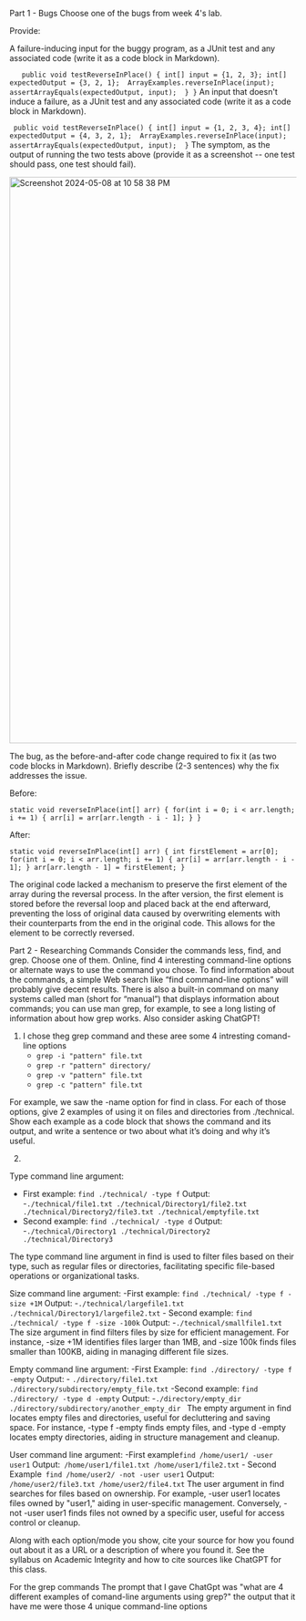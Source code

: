 Part 1 - Bugs
Choose one of the bugs from week 4's lab.

Provide:

A failure-inducing input for the buggy program, as a JUnit test and any associated code (write it as a code block in Markdown).

`   public void testReverseInPlace() {
        int[] input = {1, 2, 3};
        int[] expectedOutput = {3, 2, 1}; 
        ArrayExamples.reverseInPlace(input);
        assertArrayEquals(expectedOutput, input); 
    }
}`
An input that doesn't induce a failure, as a JUnit test and any associated code (write it as a code block in Markdown).

` public void testReverseInPlace() {
        int[] input = {1, 2, 3, 4};
        int[] expectedOutput = {4, 3, 2, 1}; 
        ArrayExamples.reverseInPlace(input); 
        assertArrayEquals(expectedOutput, input); 
    }`
The symptom, as the output of running the two tests above (provide it as a screenshot -- one test should pass, one test should fail).

<img width="994" alt="Screenshot 2024-05-08 at 10 58 38 PM" src="https://github.com/Diegoocse/CSE-15L---Lab-Report-3/assets/146890166/eba3f087-3020-4559-8309-3e160705f123">

The bug, as the before-and-after code change required to fix it (as two code blocks in Markdown).
Briefly describe (2-3 sentences) why the fix addresses the issue.

Before: 

`static void reverseInPlace(int[] arr) {
    for(int i = 0; i < arr.length; i += 1) {
      arr[i] = arr[arr.length - i - 1];
    }
  }`

After:

`static void reverseInPlace(int[] arr) {
    int firstElement = arr[0];
    for(int i = 0; i < arr.length; i += 1) {
      arr[i] = arr[arr.length - i - 1];
    }
    arr[arr.length - 1] = firstElement;
  }`

The original code lacked a mechanism to preserve the first element of the array during the reversal process. In the after version, the first element is stored before the reversal loop and placed back at the end afterward, preventing the loss of original data caused by overwriting elements with their counterparts from the end in the original code. This allows for the element to be correctly reversed.

Part 2 - Researching Commands
Consider the commands less, find, and grep. Choose one of them. Online, find 4 interesting command-line options or alternate ways to use the command you chose. To find information about the commands, a simple Web search like “find command-line options” will probably give decent results. There is also a built-in command on many systems called man (short for “manual”) that displays information about commands; you can use man grep, for example, to see a long listing of information about how grep works. Also consider asking ChatGPT!

1) I chose theg grep command and these aree some 4 intresting comand-line options
   - `grep -i "pattern" file.txt`
   - `grep -r "pattern" directory/`
   - `grep -v "pattern" file.txt`
   - `grep -c "pattern" file.txt`


For example, we saw the -name option for find in class. For each of those options, give 2 examples of using it on files and directories from ./technical. Show each example as a code block that shows the command and its output, and write a sentence or two about what it’s doing and why it’s useful.

2)
Type command line argument:
  - First example: `find ./technical/ -type f`
    Output:
  -`./technical/file1.txt
    ./technical/Directory1/file2.txt
    ./technical/Directory2/file3.txt
    ./technical/emptyfile.txt`
  - Second example: `find ./technical/ -type d`
    Output:
  -`./technical/Directory1
    ./technical/Directory2
    ./technical/Directory3`
    
The type command line argument in find is used to filter files based on their type, such as regular files or directories, facilitating specific file-based operations or organizational tasks.

  Size command line argument:
    -First example: `find ./technical/ -type f -size +1M`
      Output:
    -`./technical/largefile1.txt
      ./technical/Directory1/largefile2.txt`
    - Second example: `find ./technical/ -type f -size -100k`
      Output:
    -`./technical/smallfile1.txt`
    The size argument in find filters files by size for efficient management. For instance, -size +1M identifies files larger than 1MB, and -size           100k finds files smaller than 100KB, aiding in managing different file sizes.


  Empty command line argument:
    -First Example: `find ./directory/ -type f -empty`
      Output:
      - `./directory/file1.txt
          ./directory/subdirectory/empty_file.txt`
    -Second example: `find ./directory/ -type d -empty`
      Output:
        -`./directory/empty_dir
          ./directory/subdirectory/another_empty_dir `
The empty argument in find locates empty files and directories, useful for decluttering and saving space. For instance, -type f -empty finds empty files, and -type d -empty locates empty directories, aiding in structure management and cleanup.

User command line argument:
      -First example` find /home/user1/ -user user1 `
        Output:` /home/user1/file1.txt
                  /home/user1/file2.txt`
      - Second Example` find /home/user2/ -not -user user1`
        Output:` /home/user2/file3.txt
                  /home/user2/file4.txt`
The user argument in find searches for files based on ownership. For example, -user user1 locates files owned by "user1," aiding in user-specific management. Conversely, -not -user user1 finds files not owned by a specific user, useful for access control or cleanup.

  



Along with each option/mode you show, cite your source for how you found out about it as a URL or a description of where you found it. See the syllabus on Academic Integrity and how to cite sources like ChatGPT for this class.

For the grep commands The prompt that I gave ChatGpt was "what are 4 different examples of comand-line arguments using grep?" the output that it have me were those 4 unique command-line options
